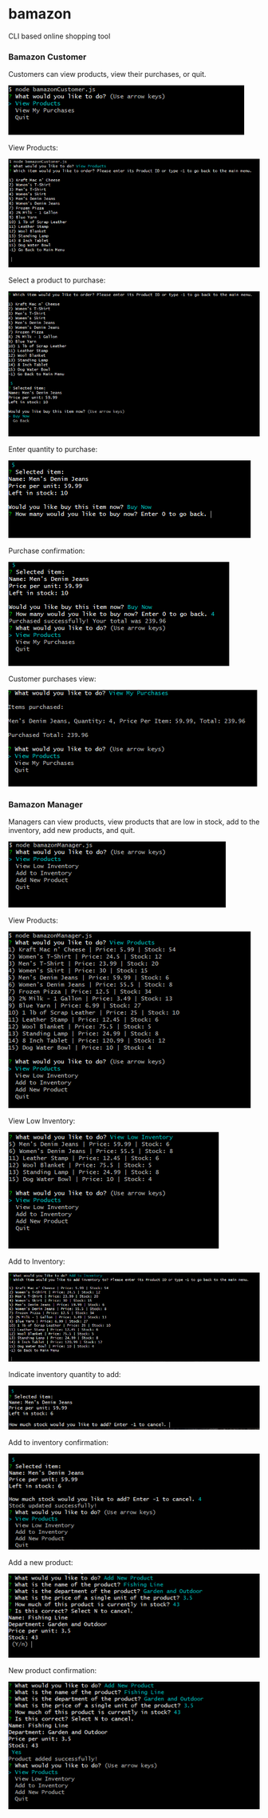 # bamazon
CLI based online shopping tool

### Bamazon Customer

Customers can view products, view their purchases, or quit.

![bamazonCustomerStart](./images/bamazonCustomerStart.png)

View Products:

![bamazonCustomerViewProducts](images/bamazonCustomerViewProducts.png)

Select a product to purchase:

![bamazonCustomerBuyProductConfirm](images/bamazonCustomerBuyProductConfirm.png)

Enter quantity to purchase:

![bamazonCustomerBuyProductQuantity](images/bamazonCustomerBuyProductQuantity.png)

Purchase confirmation:

![bamazonCustomerPurchaseConfirmation](images/bamazonCustomerPurchaseConfirmation.png)

Customer purchases view:

![bamazonCustomerViewPurchases](images/bamazonCustomerViewPurchases.png)

### Bamazon Manager

Managers can view products, view products that are low in stock, add to the inventory, add new products, and quit.

![bamazonManagerStart](images/bamazonManagerStart.png)

View Products:

![bamazonManagerViewProducts](images/bamazonManagerViewProducts.png)

View Low Inventory:

![bamazonManagerViewLowStock](images/bamazonManagerViewLowStock.png)

Add to Inventory:

![bamazonManagerAddToStock](images/bamazonManagerAddToStock.png)

Indicate inventory quantity to add:

![bamazonManagerAddQuantity](images/bamazonManagerAddQuantity.png)

Add to inventory confirmation:

![bamazonManagerAddQuantityConfirmation](images/bamazonManagerAddQuantityConfirmation.png)

Add a new product:

![bamazonManagerAddProduct](images/bamazonManagerAddProduct.png)

New product confirmation:

![bamazonManagerAddProductConfirmation](./images/bamazonManagerAddProductConfirmation.png)
